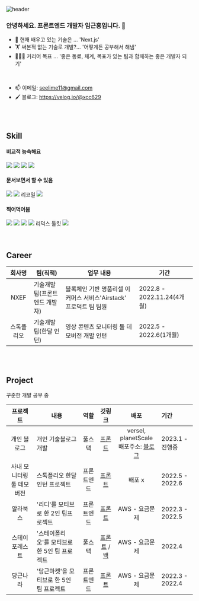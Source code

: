 ![header](https://capsule-render.vercel.app/api?type=waving&color=timeGradient&height=200&section=header)


### 안녕하세요. 프론트엔드 개발자 임근홍입니다. 👋 

- 🌱 현재 배우고 있는 기술은 ... 'Next.js'
- 🏋 써본적 없는 기술로 개발?... '어떻게든 공부해서 해냄'
- 🧑‍🤝‍🧑 커리어 목표 ... '좋은 동료, 체계, 목표가 있는 팀과 함께하는 좋은 개발자 되기'

<br/>

- 📫 이메일: seelime11@gmail.com 
- 🖌 블로그: https://velog.io/@xcc629



<br/>
<br/>

## Skill

#### 비교적 능숙해요
<div>
  <img src="https://img.shields.io/badge/React-61DAFB?style=for-the-badge&logo=React&logoColor=white"/>
  <img src="https://img.shields.io/badge/TypeScript-3178C6?style=for-the-badge&logo=TypeScript&logoColor=white"/>
  <img src="https://img.shields.io/badge/styled-components-DB7093?style=for-the-badge&logo=styled-components&logoColor=white"/>
  <img src="https://img.shields.io/badge/Git-F05032?style=for-the-badge&logo=Git&logoColor=white"/>
</div>

#### 문서보면서 할 수 있음
<div>
  <img src="https://img.shields.io/badge/Next.js-000000?style=for-the-badge&logo=Next.js&logoColor=white"/>
  <img src="https://img.shields.io/badge/React Query-FF4154?style=for-the-badge&logo=React Query&logoColor=white"/>
  리코일
  <img src="https://img.shields.io/badge/Storybook-FF4785?style=for-the-badge&logo=Storybook&logoColor=white"/>
</div>

#### 찍어먹어봄
<div>
  <img src="https://img.shields.io/badge/Node.js-339933?style=for-the-badge&logo=Node.js&logoColor=white"/>
  <img src="https://img.shields.io/badge/Prisma-2D3748?style=for-the-badge&logo=Prisma&logoColor=white"/>
  <img src="https://img.shields.io/badge/Python-3776AB?style=for-the-badge&logo=Python&logoColor=white"/>
  <img src="https://img.shields.io/badge/Redux-764ABC?style=for-the-badge&logo=Redux&logoColor=white"/>
  리덕스 툴킷
  <img src="https://img.shields.io/badge/MobX-FF9955?style=for-the-badge&logo=MobX&logoColor=white"/>
</div>

<br/>
<br/>

## Career 

|회사명|팀(직책)|업무 내용|기간|
|:----------:|---|---|-------|
|NXEF|기술개발팀(프론트엔드 개발자)|블록체인 기반 명품리셀 이커머스 서비스'Airstack' 프로덕트 팀 팀원| 2022.8 - 2022.11.24(4개월)|
|스톡폴리오|기술개발팀(한달 인턴)| 영상 콘텐츠 모니터링 툴 데모버전 개발 인턴|2022.5 - 2022.6(1개월)|

<br/>
<br/>

## Project 
꾸준한 개발 공부 중 

|프로젝트|내용|역할|깃링크|배포|기간|
|:------:|---|:---:|:---:|:---:|:---|
|개인 블로그|개인 기술블로그 개발|풀스택|[프론트](https://github.com/xcc629/Blog)|versel, planetScale <br/> 배포주소: [블로그](https://blog-xcc629.vercel.app/)| 2023.1 - 진행중|
|사내 모니터링 툴 데모버전|스톡폴리오 한달 인턴 프로젝트|프론트엔드|[프론트](https://github.com/xcc629/stockcontent-monitor-demo-front)|배포 x|2022.5 - 2022.6|
|알라북스|'리디'를 모티브로 한 2인 팀프로젝트|프론트엔드|[프론트](https://github.com/xcc629/alabooks24-s-library-front)|AWS - 요금문제| 2022.3 - 2022.5|
|스테이포레스트|'스테이폴리오'를 모티브로 한 5인 팀 프로젝트|풀스택|[프론트](https://github.com/xcc629/justcode-4-1st-sixthsense-front) / [백](https://github.com/wecode-bootcamp-korea/justcode-4-1st-sixthsense-back) |AWS - 요금문제| 2022.4|
|당근나라|'당근마켓'을 모티브로 한 5인 팀 프로젝트|프론트엔드|[프론트](https://github.com/xcc629/justcode-4-2nd-carrot-country-front)|AWS - 요금문제|2022.3 - 2022.4|



<!--
**xcc629/xcc629** is a ✨ _special_ ✨ repository because its `README.md` (this file) appears on your GitHub profile.

Here are some ideas to get you started:

- 🔭 I’m currently working on ...
- 👯 I’m looking to collaborate on ...
- 🤔 I’m looking for help with ...
- 💬 Ask me about ...
- 📫 How to reach me: ...
- 😄 Pronouns: ...
- ⚡ Fun fact: ...
-->


